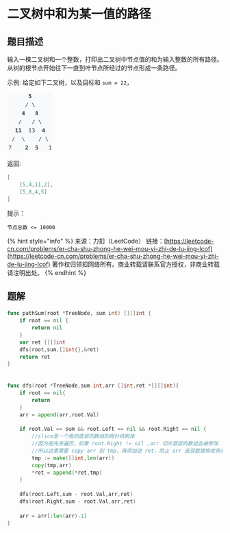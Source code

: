 # 二叉树中和为某一值的路径

## 题目描述

输入一棵二叉树和一个整数，打印出二叉树中节点值的和为输入整数的所有路径。从树的根节点开始往下一直到叶节点所经过的节点形成一条路径。

示例: 给定如下二叉树，以及目标和 `sum = 22`，

![](../../../.gitbook/assets/image%20%2842%29.png)

返回:

```go
[ 
    [5,4,11,2], 
    [5,8,4,5] 
]
```

提示：

`节点总数 <= 10000`

{% hint style="info" %}
来源：力扣（LeetCode） 链接：[https://leetcode-cn.com/problems/er-cha-shu-zhong-he-wei-mou-yi-zhi-de-lu-jing-lcof](https://leetcode-cn.com/problems/er-cha-shu-zhong-he-wei-mou-yi-zhi-de-lu-jing-lcof) 著作权归领扣网络所有。商业转载请联系官方授权，非商业转载请注明出处。
{% endhint %}

## 题解

```go
func pathSum(root *TreeNode, sum int) [][]int {
	if root == nil {
		return nil
	}
	var ret [][]int
	dfs(root,sum,[]int{},&ret)
	return ret
}


func dfs(root *TreeNode,sum int,arr []int,ret *[][]int){
	if root == nil{
		return
	}
	arr = append(arr,root.Val)

	if root.Val == sum && root.Left == nil && root.Right == nil {
		//slice是一个指向底层的数组的指针结构体
		//因为是先序遍历，如果 root.Right != nil ,arr 切片底层的数组会被修改
		//所以这里需要 copy arr 到 tmp，再添加进 ret，防止 arr 底层数据修改带来的错误
		tmp := make([]int,len(arr))
		copy(tmp,arr)
		*ret = append(*ret,tmp)
	}

	dfs(root.Left,sum - root.Val,arr,ret)
	dfs(root.Right,sum - root.Val,arr,ret)

	arr = arr[:len(arr)-1]
}
```

